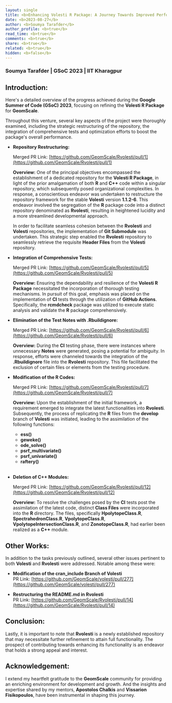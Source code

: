 ```yaml
---
layout: single
title: <b>Enhancing Volesti R Package: A Journey Towards Improved Performance and Testability</b>
date: <b>2023-08-27</b>
author: <b>Soumya Tarafder</b>
author_profile: <b>true</b>
read_time: <b>true</b>
comments: <b>true</b>
share: <b>true</b>
related: <b>true</b>
hidden: <b>false</b>
---
```


### Soumya Tarafder | GSoC 2023 | IIT Kharagpur

## Introduction:

Here's a detailed overview of the progress achieved during the <b>Google Summer of Code (GSoC) 2023</b>, focusing on refining the <b>Volesti R Package</b> for <b>GeomScale</b>.

Throughout this venture, several key aspects of the project were thoroughly examined, including the strategic restructuring of the repository, the integration of comprehensive tests and optimization efforts to boost the package's overall performance.

- <b>Repository Restructuring:</b>

    Merged PR Link: [https://github.com/GeomScale/Rvolesti/pull/1](https://github.com/GeomScale/Rvolesti/pull/1)

    <b>Overview:</b> One of the principal objectives encompassed the establishment of a dedicated repository for the <b>Volesti R Package</b>, in light of the prior amalgamation of both <b>R</b> and <b>C++</b> code within a singular repository, which subsequently posed organizational complexities. In response, a conscientious endeavor was undertaken to restructure the repository framework for the stable <b>Volesti</b> version <b>1.1.2-6</b>. This endeavor involved the segregation of the <b>R</b> package code into a distinct repository denominated as <b>Rvolesti</b>, resulting in heightened lucidity and a more streamlined developmental approach.

    In order to facilitate seamless cohesion between the <b>Rvolesti</b> and <b>Volesti</b> repositories, the implementation of <b>Git Submodule</b> was undertaken. This strategic step enabled the <b>Rvolesti</b> repository to seamlessly retrieve the requisite <b>Header Files</b> from the <b>Volesti</b> repository.

- <b>Integration of Comprehensive Tests:</b>

    Merged PR Link: [https://github.com/GeomScale/Rvolesti/pull/5](https://github.com/GeomScale/Rvolesti/pull/5)

    <b>Overview:</b> Ensuring the dependability and resilience of the <b>Volesti R Package</b> necessitated the incorporation of thorough testing mechanisms. In pursuit of this goal, emphasis was placed on the implementation of <b>CI</b> tests through the utilization of <b>GitHub Actions</b>. Specifically, the <b>rcmdcheck</b> package was utilized to execute static analysis and validate the <b>R</b> package comprehensively.

- <b>Elimination of the Test Notes with .Rbuildignore:</b>

    Merged PR Link: [https://github.com/GeomScale/Rvolesti/pull/6](https://github.com/GeomScale/Rvolesti/pull/6)

    <b>Overview:</b> During the <b>CI</b> testing phase, there were instances where unnecessary <b>Notes</b> were generated, posing a potential for ambiguity. In response, efforts were channeled towards the integration of the <b>.Rbuildignore</b> file into the <b>Rvolesti</b> repository. This file facilitated the exclusion of certain files or elements from the testing procedure.

- <b>Modification of the R Codes:</b>

    Merged PR Link: [https://github.com/GeomScale/Rvolesti/pull/7](https://github.com/GeomScale/Rvolesti/pull/7)

    <b>Overview:</b> Upon the establishment of the initial framework, a requirement emerged to integrate the latest functionalities into <b>Rvolesti</b>. Subsequently, the process of replicating the <b>R</b> files from the <b>develop</b> branch of <b>Volesti</b> was initiated, leading to the assimilation of the following functions:

    - <b>ess()</b>
    - <b>geweke()</b>
    - <b>ode_solve()</b>
    - <b>psrf_multivariate()</b>
    - <b>psrf_univariate()</b>
    - <b>raftery()</b>
    <br><br>

- <b>Deletion of C++ Modules:</b>

    Merged PR Link: [https://github.com/GeomScale/Rvolesti/pull/12](https://github.com/GeomScale/Rvolesti/pull/12)

    <b>Overview:</b> To resolve the challenges posed by the <b>CI</b> tests post the assimilation of the latest code, distinct <b>Class Files</b> were incorporated into the <b>R</b> directory. The files, specifically <b>HpolytopeClass.R</b>, <b>SpectrahedronClass.R</b>, <b>VpolytopeClass.R</b>, <b>VpolytopeIntersectionClass.R</b>, and <b>ZonotopeClass.R</b>, had earlier been realized as a <b>C++</b> module.

## <b>Other Works:</b>

In addition to the tasks previously outlined, several other issues pertinent to both <b>Volesti</b> and <b>Rvolesti</b> were addressed. Notable among these were:

- <b>Modification of the cran_include Branch of Volesti</b><br>
    PR Link: [https://github.com/GeomScale/volesti/pull/277](https://github.com/GeomScale/volesti/pull/277)

- <b>Restructuring the README.md in Rvolesti</b><br>
    PR Link: [https://github.com/GeomScale/Rvolesti/pull/14](https://github.com/GeomScale/Rvolesti/pull/14)

## <b>Conclusion:</b>

Lastly, it is important to note that <b>Rvolesti</b> is a newly established repository that may necessitate further refinement to attain full functionality. The prospect of contributing towards enhancing its functionality is an endeavor that holds a strong appeal and interest.

## <b>Acknowledgement:</b>

I extend my heartfelt gratitude to the <b>GeomScale</b> community for providing an enriching environment for development and growth. And the insights and expertise shared by my mentors, <b>Apostolos Chalkis</b> and <b>Vissarion Fisikopoulos</b>, have been instrumental in shaping this journey.
